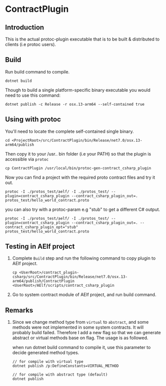 # ContractPlugin

## Introduction

This is the actual protoc-plugin executable that is to be built & distributed to clients (i.e protoc users).

## Build

Run build command to compile.
```
dotnet build
```

Though to build a single platform-specific binary executable you would need to use this command:
```
dotnet publish -c Release -r osx.13-arm64 --self-contained true
```

## Using with protoc

You'll need to locate the complete self-contained single binary.
```
cd <ProjectRoot>/src/ContractPlugin/bin/Release/net7.0/osx.13-arm64/publish
```

Then copy it to your /usr.. bin folder (i.e your PATH) so that the plugin is accessible via `protoc`
```
cp ContractPlugin /usr/local/bin/protoc-gen-contract_csharp_plugin
```

Now you can find a project with the required proto contract files and try it out.
```
protoc -I ./protos_test/aelf/ -I ./protos_test/ --plugin=contract_csharp_plugin --contract_csharp_plugin_out=. protos_test/hello_world_contract.proto
```

you can also try with a protoc-param e.g "stub" to get a different C# output.
```
protoc -I ./protos_test/aelf/ -I ./protos_test/ --plugin=contract_csharp_plugin --contract_csharp_plugin_out=. --contract_csharp_plugin_opt="stub" protos_test/hello_world_contract.proto
```

## Testing in AElf project

1. Complete `Build` step and run the following command to copy plugin to AElf project.
   ```
   cp <UserRoot>/contract_plugin-csharp/src/ContractPlugin/bin/Release/net7.0/osx.13-arm64/publish/ContractPlugin <UserRoot>/AElf/scripts/contract_csharp_plugin
   ```

2. Go to system contract module of AElf project, and run build command.

## Remarks

1. Since we change method type from `virtual` to `abstract`, and some methods were not implemented in some system contracts. It will probably build failed. Therefore I add a new flag so that we can generate abstract or virtual methods base on flag.
The usage is as followed.

   when run dotnet build command to compile it, use this parameter to decide generated method types.
   ```
   // for compile with virtual type
   dotnet publish /p:DefineConstants=VIRTUAL_METHOD

   // for compile with abstract type (default)
   dotnet publish
   ```

